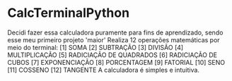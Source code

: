 # CalcTerminalPython
Decidi fazer essa calculadora puramente para fins de aprendizado, sendo esse meu primeiro projeto 'maior'
Realiza 12 operações matemáticas por meio do terminal:
[1] SOMA
[2] SUBTRAÇÃO
[3] DIVISÃO
[4] MULTIPLICAÇÃO
[5] RADICIAÇÃO DE QUADRADOS
[6] RADICIAÇÃO DE CUBOS
[7] EXPONENCIAÇÃO
[8] PORCENTAGEM
[9] FATORIAL
[10] SENO
[11] COSSENO
[12] TANGENTE
A calculadora é simples e intuitiva.
